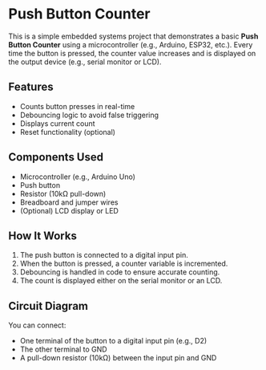 # Push Button Counter

This is a simple embedded systems project that demonstrates a basic **Push Button Counter** using a microcontroller (e.g., Arduino, ESP32, etc.). Every time the button is pressed, the counter value increases and is displayed on the output device (e.g., serial monitor or LCD).

## Features

- Counts button presses in real-time
- Debouncing logic to avoid false triggering
- Displays current count
- Reset functionality (optional)

## Components Used

- Microcontroller (e.g., Arduino Uno)
- Push button
- Resistor (10kΩ pull-down)
- Breadboard and jumper wires
- (Optional) LCD display or LED

## How It Works

1. The push button is connected to a digital input pin.
2. When the button is pressed, a counter variable is incremented.
3. Debouncing is handled in code to ensure accurate counting.
4. The count is displayed either on the serial monitor or an LCD.

## Circuit Diagram

You can connect:
- One terminal of the button to a digital input pin (e.g., D2)
- The other terminal to GND
- A pull-down resistor (10kΩ) between the input pin and GND

